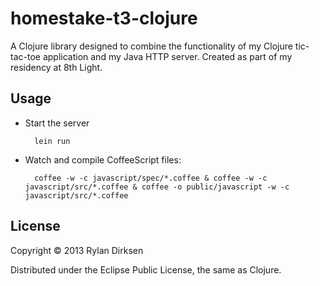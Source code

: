 # homestake-t3-clojure

A Clojure library designed to combine the functionality of my Clojure tic-tac-toe application and my Java HTTP server.
Created as part of my residency at 8th Light.

## Usage

* Start the server
      
        lein run

* Watch and compile CoffeeScript files:

        coffee -w -c javascript/spec/*.coffee & coffee -w -c javascript/src/*.coffee & coffee -o public/javascript -w -c javascript/src/*.coffee

## License

Copyright © 2013 Rylan Dirksen

Distributed under the Eclipse Public License, the same as Clojure.
